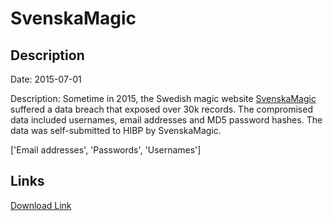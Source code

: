 # SvenskaMagic

## Description

Date: 2015-07-01

Description:
Sometime in 2015, the Swedish magic website <a href="https://www.svenskamagic.com/" target="_blank" rel="noopener">SvenskaMagic</a> suffered a data breach that exposed over 30k records. The compromised data included usernames, email addresses and MD5 password hashes. The data was self-submitted to HIBP by SvenskaMagic.


['Email addresses', 'Passwords', 'Usernames']

## Links

[Download Link](https://link-to.net/1229997/100.90838342363273/dynamic/?r=c3ZlbnNrYW1hZ2ljLmNvbQ==)